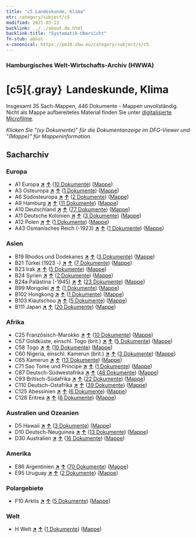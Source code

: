 ```yaml
---
title: "c5 Landeskunde, Klima"
etr: category/subject/c5
modified: 2021-03-13
backlink: ../../about.de.html
backlink-title: "Systematik-Übersicht"
fn-stub: about
x-canonical: https://pm20.zbw.eu/category/subject/s/c5
---
```


### Hamburgisches Welt-Wirtschafts-Archiv (HWWA)
# [c5]{.gray}&#8201; Landeskunde, Klima&#160; 




Insgesamt 35 Sach-Mappen, 446 Dokumente - Mappen unvollständig.
Nicht als Mappe aufbereitetes Material finden Sie unter [digitalisierte Microfilme](/film/h1_sh.de.html).

_Klicken Sie "(xy Dokumente)" für die Dokumentanzeige im DFG-Viewer und "(Mappe)" für Mappeninformation._

## Sacharchiv




### Europa

- A1 Europa [**&nearr;**](../../../geo/i/140892/about.de.html "Europa (alle Mappen)") [**&uarr;**](../../../geo/about.de.html#A1 "Ländersystematik") (<a href="https://pm20.zbw.eu/dfgview/sh/140892,144209" title="über: Europa : Landeskunde, Klima" target="_blank">10 Dokumente</a>) ([Mappe](../../../../folder/sh/1408xx/140892/1442xx/144209/about.de.html))
- A3 Osteuropa [**&nearr;**](../../../geo/i/140896/about.de.html "Osteuropa (alle Mappen)") [**&uarr;**](../../../geo/about.de.html#A3 "Ländersystematik") (<a href="https://pm20.zbw.eu/dfgview/sh/140896,144209" title="über: Osteuropa : Landeskunde, Klima" target="_blank">1 Dokumente</a>) ([Mappe](../../../../folder/sh/1408xx/140896/1442xx/144209/about.de.html))
- A6 Südosteuropa [**&nearr;**](../../../geo/i/140900/about.de.html "Südosteuropa (alle Mappen)") [**&uarr;**](../../../geo/about.de.html#A6 "Ländersystematik") (<a href="https://pm20.zbw.eu/dfgview/sh/140900,144209" title="über: Südosteuropa : Landeskunde, Klima" target="_blank">2 Dokumente</a>) ([Mappe](../../../../folder/sh/1409xx/140900/1442xx/144209/about.de.html))
- A9 Hamburg [**&nearr;**](../../../geo/i/140905/about.de.html "Hamburg (alle Mappen)") [**&uarr;**](../../../geo/about.de.html#A9 "Ländersystematik") (<a href="https://pm20.zbw.eu/dfgview/sh/140905,144209" title="über: Hamburg : Landeskunde, Klima" target="_blank">11 Dokumente</a>) ([Mappe](../../../../folder/sh/1409xx/140905/1442xx/144209/about.de.html))
- A10 Deutschland [**&nearr;**](../../../geo/i/126128/about.de.html "Deutschland (alle Mappen)") [**&uarr;**](../../../geo/about.de.html#A10 "Ländersystematik") (<a href="https://pm20.zbw.eu/dfgview/sh/126128,144209" title="über: Deutschland : Landeskunde, Klima" target="_blank">77 Dokumente</a>) ([Mappe](../../../../folder/sh/1261xx/126128/1442xx/144209/about.de.html))
- A11 Deutsche Kolonien [**&nearr;**](../../../geo/i/140960/about.de.html "Deutsche Kolonien (alle Mappen)") [**&uarr;**](../../../geo/about.de.html#A11 "Ländersystematik") (<a href="https://pm20.zbw.eu/dfgview/sh/140960,144209" title="über: Deutsche Kolonien : Landeskunde, Klima" target="_blank">3 Dokumente</a>) ([Mappe](../../../../folder/sh/1409xx/140960/1442xx/144209/about.de.html))
- A12 Polen [**&nearr;**](../../../geo/i/140962/about.de.html "Polen (alle Mappen)") [**&uarr;**](../../../geo/about.de.html#A12 "Ländersystematik") (<a href="https://pm20.zbw.eu/dfgview/sh/140962,144209" title="über: Polen : Landeskunde, Klima" target="_blank">1 Dokumente</a>) ([Mappe](../../../../folder/sh/1409xx/140962/1442xx/144209/about.de.html))
- A43 Osmanisches Reich (-1923) [**&nearr;**](../../../geo/i/141034/about.de.html "Osmanisches Reich (-1923) (alle Mappen)") [**&uarr;**](../../../geo/about.de.html#A43 "Ländersystematik") (<a href="https://pm20.zbw.eu/dfgview/sh/141034,144209" title="über: Osmanisches Reich (-1923) : Landeskunde, Klima" target="_blank">1 Dokumente</a>) ([Mappe](../../../../folder/sh/1410xx/141034/1442xx/144209/about.de.html))

### Asien

- B19 Rhodos und Dodekanes [**&nearr;**](../../../geo/i/141106/about.de.html "Rhodos und Dodekanes (alle Mappen)") [**&uarr;**](../../../geo/about.de.html#B19 "Ländersystematik") (<a href="https://pm20.zbw.eu/dfgview/sh/141106,144209" title="über: Rhodos und Dodekanes : Landeskunde, Klima" target="_blank">3 Dokumente</a>) ([Mappe](../../../../folder/sh/1411xx/141106/1442xx/144209/about.de.html))
- B21 Türkei (1923 -) [**&nearr;**](../../../geo/i/141111/about.de.html "Türkei (1923 -) (alle Mappen)") [**&uarr;**](../../../geo/about.de.html#B21 "Ländersystematik") (<a href="https://pm20.zbw.eu/dfgview/sh/141111,144209" title="über: Türkei (1923 -) : Landeskunde, Klima" target="_blank">7 Dokumente</a>) ([Mappe](../../../../folder/sh/1411xx/141111/1442xx/144209/about.de.html))
- B23 Irak [**&nearr;**](../../../geo/i/141113/about.de.html "Irak (alle Mappen)") [**&uarr;**](../../../geo/about.de.html#B23 "Ländersystematik") (<a href="https://pm20.zbw.eu/dfgview/sh/141113,144209" title="über: Irak : Landeskunde, Klima" target="_blank">5 Dokumente</a>) ([Mappe](../../../../folder/sh/1411xx/141113/1442xx/144209/about.de.html))
- B24 Syrien [**&nearr;**](../../../geo/i/141114/about.de.html "Syrien (alle Mappen)") [**&uarr;**](../../../geo/about.de.html#B24 "Ländersystematik") (<a href="https://pm20.zbw.eu/dfgview/sh/141114,144209" title="über: Syrien : Landeskunde, Klima" target="_blank">2 Dokumente</a>) ([Mappe](../../../../folder/sh/1411xx/141114/1442xx/144209/about.de.html))
- B24a Palästina (-1945) [**&nearr;**](../../../geo/i/141115/about.de.html "Palästina (-1945) (alle Mappen)") [**&uarr;**](../../../geo/about.de.html#B24a "Ländersystematik") (<a href="https://pm20.zbw.eu/dfgview/sh/141115,144209" title="über: Palästina (-1945) : Landeskunde, Klima" target="_blank">23 Dokumente</a>) ([Mappe](../../../../folder/sh/1411xx/141115/1442xx/144209/about.de.html))
- B99 Mongolei [**&nearr;**](../../../geo/i/141261/about.de.html "Mongolei (alle Mappen)") [**&uarr;**](../../../geo/about.de.html#B99 "Ländersystematik") (<a href="https://pm20.zbw.eu/dfgview/sh/141261,144209" title="über: Mongolei : Landeskunde, Klima" target="_blank">1 Dokumente</a>) ([Mappe](../../../../folder/sh/1412xx/141261/1442xx/144209/about.de.html))
- B102 Hongkong [**&nearr;**](../../../geo/i/141268/about.de.html "Hongkong (alle Mappen)") [**&uarr;**](../../../geo/about.de.html#B102 "Ländersystematik") (<a href="https://pm20.zbw.eu/dfgview/sh/141268,144209" title="über: Hongkong : Landeskunde, Klima" target="_blank">1 Dokumente</a>) ([Mappe](../../../../folder/sh/1412xx/141268/1442xx/144209/about.de.html))
- B103 Kiautschou [**&nearr;**](../../../geo/i/126163/about.de.html "Kiautschou (alle Mappen)") [**&uarr;**](../../../geo/about.de.html#B103 "Ländersystematik") (<a href="https://pm20.zbw.eu/dfgview/sh/126163,144209" title="über: Kiautschou : Landeskunde, Klima" target="_blank">5 Dokumente</a>) ([Mappe](../../../../folder/sh/1261xx/126163/1442xx/144209/about.de.html))
- B111 Japan [**&nearr;**](../../../geo/i/141272/about.de.html "Japan (alle Mappen)") [**&uarr;**](../../../geo/about.de.html#B111 "Ländersystematik") (<a href="https://pm20.zbw.eu/dfgview/sh/141272,144209" title="über: Japan : Landeskunde, Klima" target="_blank">20 Dokumente</a>) ([Mappe](../../../../folder/sh/1412xx/141272/1442xx/144209/about.de.html))

### Afrika

- C25 Französisch-Marokko [**&nearr;**](../../../geo/i/141358/about.de.html "Französisch-Marokko (alle Mappen)") [**&uarr;**](../../../geo/about.de.html#C25 "Ländersystematik") (<a href="https://pm20.zbw.eu/dfgview/sh/141358,144209" title="über: Französisch-Marokko : Landeskunde, Klima" target="_blank">10 Dokumente</a>) ([Mappe](../../../../folder/sh/1413xx/141358/1442xx/144209/about.de.html))
- C57 Goldküste, einschl. Togo (brit.) [**&nearr;**](../../../geo/i/141406/about.de.html "Goldküste, einschl. Togo (brit.) (alle Mappen)") [**&uarr;**](../../../geo/about.de.html#C57 "Ländersystematik") (<a href="https://pm20.zbw.eu/dfgview/sh/141406,144209" title="über: Goldküste, einschl. Togo (brit.) : Landeskunde, Klima" target="_blank">5 Dokumente</a>) ([Mappe](../../../../folder/sh/1414xx/141406/1442xx/144209/about.de.html))
- C58 Togo [**&nearr;**](../../../geo/i/141408/about.de.html "Togo (alle Mappen)") [**&uarr;**](../../../geo/about.de.html#C58 "Ländersystematik") (<a href="https://pm20.zbw.eu/dfgview/sh/141408,144209" title="über: Togo : Landeskunde, Klima" target="_blank">10 Dokumente</a>) ([Mappe](../../../../folder/sh/1414xx/141408/1442xx/144209/about.de.html))
- C60 Nigeria, einschl. Kamerun (brit.) [**&nearr;**](../../../geo/i/141409/about.de.html "Nigeria, einschl. Kamerun (brit.) (alle Mappen)") [**&uarr;**](../../../geo/about.de.html#C60 "Ländersystematik") (<a href="https://pm20.zbw.eu/dfgview/sh/141409,144209" title="über: Nigeria, einschl. Kamerun (brit.) : Landeskunde, Klima" target="_blank">3 Dokumente</a>) ([Mappe](../../../../folder/sh/1414xx/141409/1442xx/144209/about.de.html))
- C65 Kamerun [**&nearr;**](../../../geo/i/141410/about.de.html "Kamerun (alle Mappen)") [**&uarr;**](../../../geo/about.de.html#C65 "Ländersystematik") (<a href="https://pm20.zbw.eu/dfgview/sh/141410,144209" title="über: Kamerun : Landeskunde, Klima" target="_blank">13 Dokumente</a>) ([Mappe](../../../../folder/sh/1414xx/141410/1442xx/144209/about.de.html))
- C71 Sao Tome und Principe [**&nearr;**](../../../geo/i/141413/about.de.html "Sao Tome und Principe (alle Mappen)") [**&uarr;**](../../../geo/about.de.html#C71 "Ländersystematik") (<a href="https://pm20.zbw.eu/dfgview/sh/141413,144209" title="über: Sao Tome und Principe : Landeskunde, Klima" target="_blank">1 Dokumente</a>) ([Mappe](../../../../folder/sh/1414xx/141413/1442xx/144209/about.de.html))
- C87 Deutsch-Südwestafrika [**&nearr;**](../../../geo/i/141450/about.de.html "Deutsch-Südwestafrika (alle Mappen)") [**&uarr;**](../../../geo/about.de.html#C87 "Ländersystematik") (<a href="https://pm20.zbw.eu/dfgview/sh/141450,144209" title="über: Deutsch-Südwestafrika : Landeskunde, Klima" target="_blank">48 Dokumente</a>) ([Mappe](../../../../folder/sh/1414xx/141450/1442xx/144209/about.de.html))
- C93 Britisch-Südafrika [**&nearr;**](../../../geo/i/141454/about.de.html "Britisch-Südafrika (alle Mappen)") [**&uarr;**](../../../geo/about.de.html#C93 "Ländersystematik") (<a href="https://pm20.zbw.eu/dfgview/sh/141454,144209" title="über: Britisch-Südafrika : Landeskunde, Klima" target="_blank">22 Dokumente</a>) ([Mappe](../../../../folder/sh/1414xx/141454/1442xx/144209/about.de.html))
- C110 Deutsch-Ostafrika [**&nearr;**](../../../geo/i/141471/about.de.html "Deutsch-Ostafrika (alle Mappen)") [**&uarr;**](../../../geo/about.de.html#C110 "Ländersystematik") (<a href="https://pm20.zbw.eu/dfgview/sh/141471,144209" title="über: Deutsch-Ostafrika : Landeskunde, Klima" target="_blank">39 Dokumente</a>) ([Mappe](../../../../folder/sh/1414xx/141471/1442xx/144209/about.de.html))
- C125 Abessinien [**&nearr;**](../../../geo/i/141482/about.de.html "Abessinien (alle Mappen)") [**&uarr;**](../../../geo/about.de.html#C125 "Ländersystematik") (<a href="https://pm20.zbw.eu/dfgview/sh/141482,144209" title="über: Abessinien : Landeskunde, Klima" target="_blank">6 Dokumente</a>) ([Mappe](../../../../folder/sh/1414xx/141482/1442xx/144209/about.de.html))
- C126 Eritrea [**&nearr;**](../../../geo/i/141483/about.de.html "Eritrea (alle Mappen)") [**&uarr;**](../../../geo/about.de.html#C126 "Ländersystematik") (<a href="https://pm20.zbw.eu/dfgview/sh/141483,144209" title="über: Eritrea : Landeskunde, Klima" target="_blank">6 Dokumente</a>) ([Mappe](../../../../folder/sh/1414xx/141483/1442xx/144209/about.de.html))

### Australien und Ozeanien

- D5 Hawaii [**&nearr;**](../../../geo/i/141595/about.de.html "Hawaii (alle Mappen)") [**&uarr;**](../../../geo/about.de.html#D5 "Ländersystematik") (<a href="https://pm20.zbw.eu/dfgview/sh/141595,144209" title="über: Hawaii : Landeskunde, Klima" target="_blank">3 Dokumente</a>) ([Mappe](../../../../folder/sh/1415xx/141595/1442xx/144209/about.de.html))
- D10 Deutsch-Neuguinea [**&nearr;**](../../../geo/i/141601/about.de.html "Deutsch-Neuguinea (alle Mappen)") [**&uarr;**](../../../geo/about.de.html#D10 "Ländersystematik") (<a href="https://pm20.zbw.eu/dfgview/sh/141601,144209" title="über: Deutsch-Neuguinea : Landeskunde, Klima" target="_blank">13 Dokumente</a>) ([Mappe](../../../../folder/sh/1416xx/141601/1442xx/144209/about.de.html))
- D30 Australien [**&nearr;**](../../../geo/i/141621/about.de.html "Australien (alle Mappen)") [**&uarr;**](../../../geo/about.de.html#D30 "Ländersystematik") (<a href="https://pm20.zbw.eu/dfgview/sh/141621,144209" title="über: Australien : Landeskunde, Klima" target="_blank">16 Dokumente</a>) ([Mappe](../../../../folder/sh/1416xx/141621/1442xx/144209/about.de.html))

### Amerika

- E86 Argentinien [**&nearr;**](../../../geo/i/141692/about.de.html "Argentinien (alle Mappen)") [**&uarr;**](../../../geo/about.de.html#E86 "Ländersystematik") (<a href="https://pm20.zbw.eu/dfgview/sh/141692,144209" title="über: Argentinien : Landeskunde, Klima" target="_blank">70 Dokumente</a>) ([Mappe](../../../../folder/sh/1416xx/141692/1442xx/144209/about.de.html))
- E95 Uruguay [**&nearr;**](../../../geo/i/141695/about.de.html "Uruguay (alle Mappen)") [**&uarr;**](../../../geo/about.de.html#E95 "Ländersystematik") (<a href="https://pm20.zbw.eu/dfgview/sh/141695,144209" title="über: Uruguay : Landeskunde, Klima" target="_blank">2 Dokumente</a>) ([Mappe](../../../../folder/sh/1416xx/141695/1442xx/144209/about.de.html))

### Polargebiete

- F10 Arktis [**&nearr;**](../../../geo/i/141702/about.de.html "Arktis (alle Mappen)") [**&uarr;**](../../../geo/about.de.html#F10 "Ländersystematik") (<a href="https://pm20.zbw.eu/dfgview/sh/141702,144209" title="über: Arktis : Landeskunde, Klima" target="_blank">5 Dokumente</a>) ([Mappe](../../../../folder/sh/1417xx/141702/1442xx/144209/about.de.html))

### Welt

- H Welt [**&nearr;**](../../../geo/i/141728/about.de.html "Welt (alle Mappen)") [**&uarr;**](../../../geo/about.de.html#H "Ländersystematik") (<a href="https://pm20.zbw.eu/dfgview/sh/141728,144209" title="über: Welt : Landeskunde, Klima" target="_blank">1 Dokumente</a>) ([Mappe](../../../../folder/sh/1417xx/141728/1442xx/144209/about.de.html))


